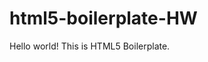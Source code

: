 # html5-boilerplate-HW
<!doctype html> <!--this is used to inform a website that the document is a html documeent-->
<html class="no-js" lang=""> <!-- no-js replaces js when modernizer runs and allows different css rules which depends on javascript. lang is used to set the primary language for the html code  -->

<head>
  <meta charset="utf-8">
  <title></title>
  <meta name="description" content="">
  <meta name="viewport" content="width=device-width, initial-scale=1">

  <link rel="manifest" href="site.webmanifest">
  <link rel="apple-touch-icon" href="icon.png">
  <!-- Place favicon.ico in the root directory -->

  <link rel="stylesheet" href="css/normalize.css">
  <link rel="stylesheet" href="css/main.css">

  <meta name="theme-color" content="#fafafa">
</head>

<body>
  <!--[if IE]>
    <p class="browserupgrade">You are using an <strong>outdated</strong> browser. Please <a href="https://browsehappy.com/">upgrade your browser</a> to improve your experience and security.</p>
  <![endif]-->

  <!-- Add your site or application content here -->
  <p>Hello world! This is HTML5 Boilerplate.</p>
  <script src="js/vendor/modernizr-{{MODERNIZR_VERSION}}.min.js"></script>
  <script src="https://code.jquery.com/jquery-{{JQUERY_VERSION}}.min.js" integrity="{{JQUERY_SRI_HASH}}" crossorigin="anonymous"></script>
  <script>window.jQuery || document.write('<script src="js/vendor/jquery-{{JQUERY_VERSION}}.min.js"><\/script>')</script>
  <script src="js/plugins.js"></script>
  <script src="js/main.js"></script>

  <!-- Google Analytics: change UA-XXXXX-Y to be your site's ID. -->
  <script>
    window.ga = function () { ga.q.push(arguments) }; ga.q = []; ga.l = +new Date;
    ga('create', 'UA-XXXXX-Y', 'auto'); ga('set','transport','beacon'); ga('send', 'pageview')
  </script>
  <script src="https://www.google-analytics.com/analytics.js" async></script>
</body>

</html>
